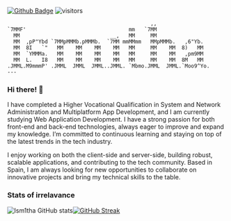 [![Github Badge](https://img.shields.io/badge/-Github-232323?logo=Github&logoColor=white&link=https://space.bilibili.com/7708412)](https://github.com/Ism1tha)
![visitors](https://visitor-badge.laobi.icu/badge?page_id=Ism1tha)


```
                                              ,,                 
`7MMF'                                 mm   `7MM                 
  MM                             __,   MM     MM                 
  MM  ,pP"Ybd `7MMpMMMb.pMMMb.  `7MM mmMMmm   MMpMMMb.   ,6"Yb.  
  MM  8I   `"   MM    MM    MM    MM   MM     MM    MM  8)   MM  
  MM  `YMMMa.   MM    MM    MM    MM   MM     MM    MM   ,pm9MM  
  MM  L.   I8   MM    MM    MM    MM   MM     MM    MM  8M   MM  
.JMML.M9mmmP' .JMML  JMML  JMML..JMML. `Mbmo.JMML  JMML.`Moo9^Yo.
---

```
### Hi there! 👋

I have completed a Higher Vocational Qualification in System and Network Administration and Multiplatform App Development, and I am currently studying Web Application Development. I have a strong passion for both front-end and back-end technologies, always eager to improve and expand my knowledge. I’m committed to continuous learning and staying on top of the latest trends in the tech industry.

I enjoy working on both the client-side and server-side, building robust, scalable applications, and contributing to the tech community. Based in Spain, I am always looking for new opportunities to collaborate on innovative projects and bring my technical skills to the table.

### Stats of irrelavance

![Ism1tha GitHub stats](https://github-readme-stats-ism1thas-projects.vercel.app/api?username=Ism1tha&show_icons=true&&include_all_commits=true&count_private=truea&hide_border=true)[![GitHub Streak](https://github-readme-streak-stats.herokuapp.com?user=Ism1tha&hide_border=true&mode=weekly&card_width=350&hide_longest_streak=true)](https://git.io/streak-stats)
